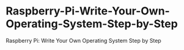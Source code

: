 # Raspberry-Pi-Write-Your-Own-Operating-System-Step-by-Step
Raspberry Pi: Write Your Own Operating System Step by Step
